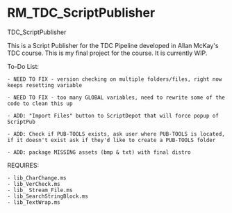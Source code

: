 # RM_TDC_ScriptPublisher
 TDC_ScriptPublisher

This is a Script Publisher for the TDC Pipeline developed in Allan McKay's TDC course.  This is my final project for the course.  It is currently WIP.

To-Do List:
	
	- NEED TO FIX - version checking on multiple folders/files, right now keeps resetting variable
	
	- NEED TO FIX - too many GLOBAL variables, need to rewrite some of the code to clean this up

	- ADD: "Import Files" button to ScriptDepot that will force popup of ScriptPub
	
	- ADD: Check if PUB-TOOLS exists, ask user where PUB-TOOLS is located, 
	if it doesn't exist ask if they'd like to create a PUB-TOOLS folder
	
	- ADD: package MISSING assets (bmp & txt) with final distro

REQUIRES:

    - lib_CharChange.ms
    - lib_VerCheck.ms
    - lib_ Stream_File.ms
    - lib_SearchStringBlock.ms
    - lib_TextWrap.ms
